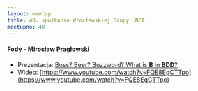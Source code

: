 ```yaml
---
layout: meetup
title: 48. spotkanie Wrocławskiej Grupy .NET
meetupno: 48
---
```


#### Fody - [Mirosław Pragłowski](https://twitter.com/mpraglowski)
* Prezentacja: [Boss? Beer? Buzzword? What is **B** in **BDD**?](http://praglowski.com/presentations/bdd/)
* Wideo: [https://www.youtube.com/watch?v=FQE8EgCTTpo](https://www.youtube.com/watch?v=FQE8EgCTTpo)
